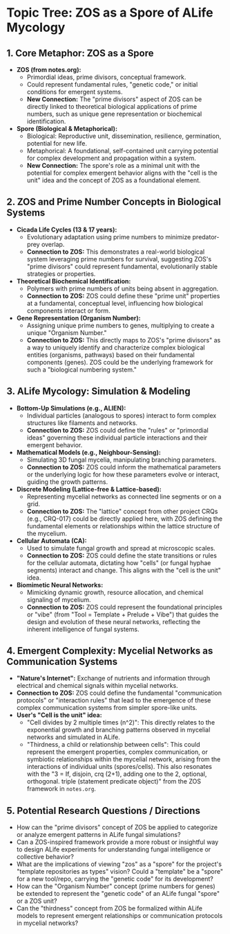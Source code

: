# Topic Tree: ZOS as a Spore of ALife Mycology

## 1. Core Metaphor: ZOS as a Spore

*   **ZOS (from notes.org):**
    *   Primordial ideas, prime divisors, conceptual framework.
    *   Could represent fundamental rules, "genetic code," or initial conditions for emergent systems.
    *   **New Connection:** The "prime divisors" aspect of ZOS can be directly linked to theoretical biological applications of prime numbers, such as unique gene representation or biochemical identification.
*   **Spore (Biological & Metaphorical):**
    *   Biological: Reproductive unit, dissemination, resilience, germination, potential for new life.
    *   Metaphorical: A foundational, self-contained unit carrying potential for complex development and propagation within a system.
    *   **New Connection:** The spore's role as a minimal unit with the potential for complex emergent behavior aligns with the "cell is the unit" idea and the concept of ZOS as a foundational element.

## 2. ZOS and Prime Number Concepts in Biological Systems

*   **Cicada Life Cycles (13 & 17 years):**
    *   Evolutionary adaptation using prime numbers to minimize predator-prey overlap.
    *   **Connection to ZOS:** This demonstrates a real-world biological system leveraging prime numbers for survival, suggesting ZOS's "prime divisors" could represent fundamental, evolutionarily stable strategies or properties.
*   **Theoretical Biochemical Identification:**
    *   Polymers with prime numbers of units being absent in aggregation.
    *   **Connection to ZOS:** ZOS could define these "prime unit" properties at a fundamental, conceptual level, influencing how biological components interact or form.
*   **Gene Representation (Organism Number):**
    *   Assigning unique prime numbers to genes, multiplying to create a unique "Organism Number."
    *   **Connection to ZOS:** This directly maps to ZOS's "prime divisors" as a way to uniquely identify and characterize complex biological entities (organisms, pathways) based on their fundamental components (genes). ZOS could be the underlying framework for such a "biological numbering system."

## 3. ALife Mycology: Simulation & Modeling

*   **Bottom-Up Simulations (e.g., ALIEN):**
    *   Individual particles (analogous to spores) interact to form complex structures like filaments and networks.
    *   **Connection to ZOS:** ZOS could define the "rules" or "primordial ideas" governing these individual particle interactions and their emergent behavior.
*   **Mathematical Models (e.g., Neighbour-Sensing):**
    *   Simulating 3D fungal mycelia, manipulating branching parameters.
    *   **Connection to ZOS:** ZOS could inform the mathematical parameters or the underlying logic for how these parameters evolve or interact, guiding the growth patterns.
*   **Discrete Modeling (Lattice-free & Lattice-based):**
    *   Representing mycelial networks as connected line segments or on a grid.
    *   **Connection to ZOS:** The "lattice" concept from other project CRQs (e.g., CRQ-017) could be directly applied here, with ZOS defining the fundamental elements or relationships within the lattice structure of the mycelium.
*   **Cellular Automata (CA):**
    *   Used to simulate fungal growth and spread at microscopic scales.
    *   **Connection to ZOS:** ZOS could define the state transitions or rules for the cellular automata, dictating how "cells" (or fungal hyphae segments) interact and change. This aligns with the "cell is the unit" idea.
*   **Biomimetic Neural Networks:**
    *   Mimicking dynamic growth, resource allocation, and chemical signaling of mycelium.
    *   **Connection to ZOS:** ZOS could represent the foundational principles or "vibe" (from "Tool = Template + Prelude + Vibe") that guides the design and evolution of these neural networks, reflecting the inherent intelligence of fungal systems.

## 4. Emergent Complexity: Mycelial Networks as Communication Systems

*   **"Nature's Internet":** Exchange of nutrients and information through electrical and chemical signals within mycelial networks.
*   **Connection to ZOS:** ZOS could define the fundamental "communication protocols" or "interaction rules" that lead to the emergence of these complex communication systems from simpler spore-like units.
*   **User's "Cell is the unit" idea:**
    *   "Cell divides by 2 multiple times (n^2)": This directly relates to the exponential growth and branching patterns observed in mycelial networks and simulated in ALife.
    *   "Thirdness, a child or relationship between cells": This could represent the emergent properties, complex communication, or symbiotic relationships within the mycelial network, arising from the interactions of individual units (spores/cells). This also resonates with the "3 = If, disjoin, crq (2+1), adding one to the 2, optional, orthogonal. triple (statement predicate object)" from the ZOS framework in `notes.org`.

## 5. Potential Research Questions / Directions

*   How can the "prime divisors" concept of ZOS be applied to categorize or analyze emergent patterns in ALife fungal simulations?
*   Can a ZOS-inspired framework provide a more robust or insightful way to design ALife experiments for understanding fungal intelligence or collective behavior?
*   What are the implications of viewing "zos" as a "spore" for the project's "template repositories as types" vision? Could a "template" be a "spore" for a new tool/repo, carrying the "genetic code" for its development?
*   How can the "Organism Number" concept (prime numbers for genes) be extended to represent the "genetic code" of an ALife fungal "spore" or a ZOS unit?
*   Can the "thirdness" concept from ZOS be formalized within ALife models to represent emergent relationships or communication protocols in mycelial networks?
